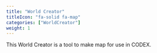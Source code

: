 ```yaml
---
title: "World Creator"
titleIcon: "fa-solid fa-map"
categories: ["WorldCreator"]
weight: 1
---
```


This World Creator is a tool to make map for use in CODEX.